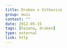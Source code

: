```yaml
---
title: Draken x Vítkovice
group: muzi
contest: ""
date: 2012-05-15
tags: [hazena, draken]
type: external
link: http
---
```


